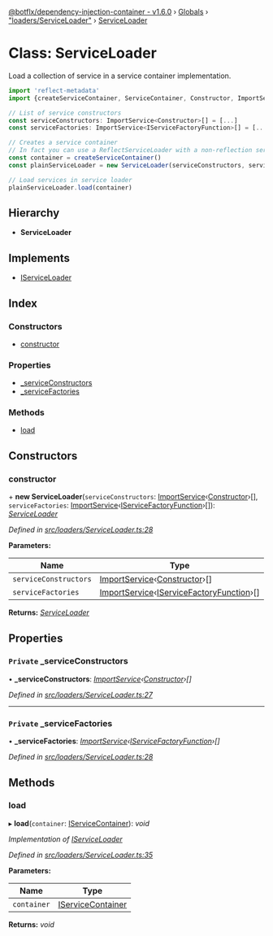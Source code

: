[@botflx/dependency-injection-container - v1.6.0](../README.md) › [Globals](../globals.md) › ["loaders/ServiceLoader"](../modules/_loaders_serviceloader_.md) › [ServiceLoader](_loaders_serviceloader_.serviceloader.md)

# Class: ServiceLoader

Load a collection of service in a service container implementation.

```typescript
import 'reflect-metadata'
import {createServiceContainer, ServiceContainer, Constructor, ImportService} from '@botflx/dependency-injection-container'

// List of service constructors
const serviceConstructors: ImportService<Constructor>[] = [...]
const serviceFactories: ImportService<IServiceFactoryFunction>[] = [...]

// Creates a service container
// In fact you can use a ReflectServiceLoader with a non-reflection service container.
const container = createServiceContainer()
const plainServiceLoader = new ServiceLoader(serviceConstructors, serviceFactories)

// Load services in service loader
plainServiceLoader.load(container)
```

## Hierarchy

* **ServiceLoader**

## Implements

* [IServiceLoader](../interfaces/_loaders_iserviceloader_.iserviceloader.md)

## Index

### Constructors

* [constructor](_loaders_serviceloader_.serviceloader.md#constructor)

### Properties

* [_serviceConstructors](_loaders_serviceloader_.serviceloader.md#private-_serviceconstructors)
* [_serviceFactories](_loaders_serviceloader_.serviceloader.md#private-_servicefactories)

### Methods

* [load](_loaders_serviceloader_.serviceloader.md#load)

## Constructors

###  constructor

\+ **new ServiceLoader**(`serviceConstructors`: [ImportService](../modules/_types_.md#importservice)‹[Constructor](../modules/_types_.md#constructor)›[], `serviceFactories`: [ImportService](../modules/_types_.md#importservice)‹[IServiceFactoryFunction](../interfaces/_iservicefactoryfunction_.iservicefactoryfunction.md)›[]): *[ServiceLoader](_loaders_serviceloader_.serviceloader.md)*

*Defined in [src/loaders/ServiceLoader.ts:28](https://github.com/botflux/dependency-injection-container/blob/9e6a0ea/src/loaders/ServiceLoader.ts#L28)*

**Parameters:**

Name | Type |
------ | ------ |
`serviceConstructors` | [ImportService](../modules/_types_.md#importservice)‹[Constructor](../modules/_types_.md#constructor)›[] |
`serviceFactories` | [ImportService](../modules/_types_.md#importservice)‹[IServiceFactoryFunction](../interfaces/_iservicefactoryfunction_.iservicefactoryfunction.md)›[] |

**Returns:** *[ServiceLoader](_loaders_serviceloader_.serviceloader.md)*

## Properties

### `Private` _serviceConstructors

• **_serviceConstructors**: *[ImportService](../modules/_types_.md#importservice)‹[Constructor](../modules/_types_.md#constructor)›[]*

*Defined in [src/loaders/ServiceLoader.ts:27](https://github.com/botflux/dependency-injection-container/blob/9e6a0ea/src/loaders/ServiceLoader.ts#L27)*

___

### `Private` _serviceFactories

• **_serviceFactories**: *[ImportService](../modules/_types_.md#importservice)‹[IServiceFactoryFunction](../interfaces/_iservicefactoryfunction_.iservicefactoryfunction.md)›[]*

*Defined in [src/loaders/ServiceLoader.ts:28](https://github.com/botflux/dependency-injection-container/blob/9e6a0ea/src/loaders/ServiceLoader.ts#L28)*

## Methods

###  load

▸ **load**(`container`: [IServiceContainer](../interfaces/_iservicecontainer_.iservicecontainer.md)): *void*

*Implementation of [IServiceLoader](../interfaces/_loaders_iserviceloader_.iserviceloader.md)*

*Defined in [src/loaders/ServiceLoader.ts:35](https://github.com/botflux/dependency-injection-container/blob/9e6a0ea/src/loaders/ServiceLoader.ts#L35)*

**Parameters:**

Name | Type |
------ | ------ |
`container` | [IServiceContainer](../interfaces/_iservicecontainer_.iservicecontainer.md) |

**Returns:** *void*
